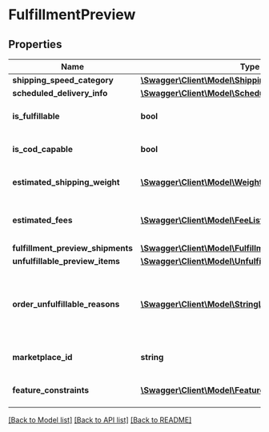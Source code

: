 # FulfillmentPreview

## Properties
Name | Type | Description | Notes
------------ | ------------- | ------------- | -------------
**shipping_speed_category** | [**\Swagger\Client\Model\ShippingSpeedCategory**](ShippingSpeedCategory.md) |  | 
**scheduled_delivery_info** | [**\Swagger\Client\Model\ScheduledDeliveryInfo**](ScheduledDeliveryInfo.md) |  | [optional] 
**is_fulfillable** | **bool** | When true, this fulfillment order preview is fulfillable. | 
**is_cod_capable** | **bool** | When true, this fulfillment order preview is for COD (Cash On Delivery). | 
**estimated_shipping_weight** | [**\Swagger\Client\Model\Weight**](Weight.md) | Estimated shipping weight for this fulfillment order preview. | [optional] 
**estimated_fees** | [**\Swagger\Client\Model\FeeList**](FeeList.md) | The estimated fulfillment fees for this fulfillment order preview, if applicable. | [optional] 
**fulfillment_preview_shipments** | [**\Swagger\Client\Model\FulfillmentPreviewShipmentList**](FulfillmentPreviewShipmentList.md) |  | [optional] 
**unfulfillable_preview_items** | [**\Swagger\Client\Model\UnfulfillablePreviewItemList**](UnfulfillablePreviewItemList.md) |  | [optional] 
**order_unfulfillable_reasons** | [**\Swagger\Client\Model\StringList**](StringList.md) | Error codes associated with the fulfillment order preview that indicate why the order is not fulfillable.  Error code examples:  DeliverySLAUnavailable InvalidDestinationAddress | [optional] 
**marketplace_id** | **string** | The marketplace the fulfillment order is placed against. | 
**feature_constraints** | [**\Swagger\Client\Model\FeatureSettings[]**](FeatureSettings.md) | A list of features and their fulfillment policies to apply to the order. | [optional] 

[[Back to Model list]](../README.md#documentation-for-models) [[Back to API list]](../README.md#documentation-for-api-endpoints) [[Back to README]](../README.md)


